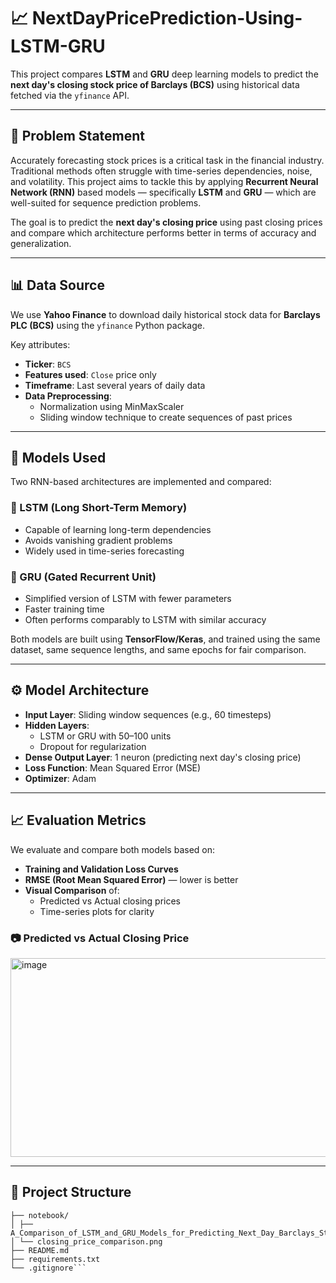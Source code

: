 # 📈 NextDayPricePrediction-Using-LSTM-GRU

This project compares **LSTM** and **GRU** deep learning models to predict the **next day's closing stock price of Barclays (BCS)** using historical data fetched via the `yfinance` API.

---

## 📌 Problem Statement

Accurately forecasting stock prices is a critical task in the financial industry. Traditional methods often struggle with time-series dependencies, noise, and volatility. This project aims to tackle this by applying **Recurrent Neural Network (RNN)** based models — specifically **LSTM** and **GRU** — which are well-suited for sequence prediction problems.

The goal is to predict the **next day's closing price** using past closing prices and compare which architecture performs better in terms of accuracy and generalization.

---

## 📊 Data Source

We use **Yahoo Finance** to download daily historical stock data for **Barclays PLC (BCS)** using the `yfinance` Python package.

Key attributes:
- **Ticker**: `BCS`
- **Features used**: `Close` price only
- **Timeframe**: Last several years of daily data
- **Data Preprocessing**:
  - Normalization using MinMaxScaler
  - Sliding window technique to create sequences of past prices

---

## 🧠 Models Used

Two RNN-based architectures are implemented and compared:

### 🔷 LSTM (Long Short-Term Memory)
- Capable of learning long-term dependencies
- Avoids vanishing gradient problems
- Widely used in time-series forecasting

### 🔷 GRU (Gated Recurrent Unit)
- Simplified version of LSTM with fewer parameters
- Faster training time
- Often performs comparably to LSTM with similar accuracy

Both models are built using **TensorFlow/Keras**, and trained using the same dataset, same sequence lengths, and same epochs for fair comparison.

---

## ⚙️ Model Architecture

- **Input Layer**: Sliding window sequences (e.g., 60 timesteps)
- **Hidden Layers**:
  - LSTM or GRU with 50–100 units
  - Dropout for regularization
- **Dense Output Layer**: 1 neuron (predicting next day's closing price)
- **Loss Function**: Mean Squared Error (MSE)
- **Optimizer**: Adam

---

## 📈 Evaluation Metrics

We evaluate and compare both models based on:

- **Training and Validation Loss Curves**
- **RMSE (Root Mean Squared Error)** — lower is better
- **Visual Comparison** of:
  - Predicted vs Actual closing prices
  - Time-series plots for clarity

### 📷 Predicted vs Actual Closing Price

<img width="593" height="318" alt="image" src="https://github.com/user-attachments/assets/d2facade-ab18-48ae-a26a-702c5a02676d" />


---


## 📁 Project Structure
```Stock-Price-Prediction-LSTM-GRU/
├── notebook/
│ ├── A_Comparison_of_LSTM_and_GRU_Models_for_Predicting_Next_Day_Barclays_Stock_Price.ipynb
│ └── closing_price_comparison.png
├── README.md
├── requirements.txt
└── .gitignore```


